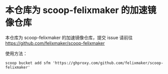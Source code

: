 # 本仓库为 scoop-felixmaker 的加速镜像仓库

本仓库为 scoop-felixmaker 的加速镜像仓库，提交 issue 请前往 https://github.com/felixmaker/scoop-felixmaker

使用方法：

```
scoop bucket add sfm 'https://ghproxy.com/github.com/felixmaker/scoop-felixmaker'
```
